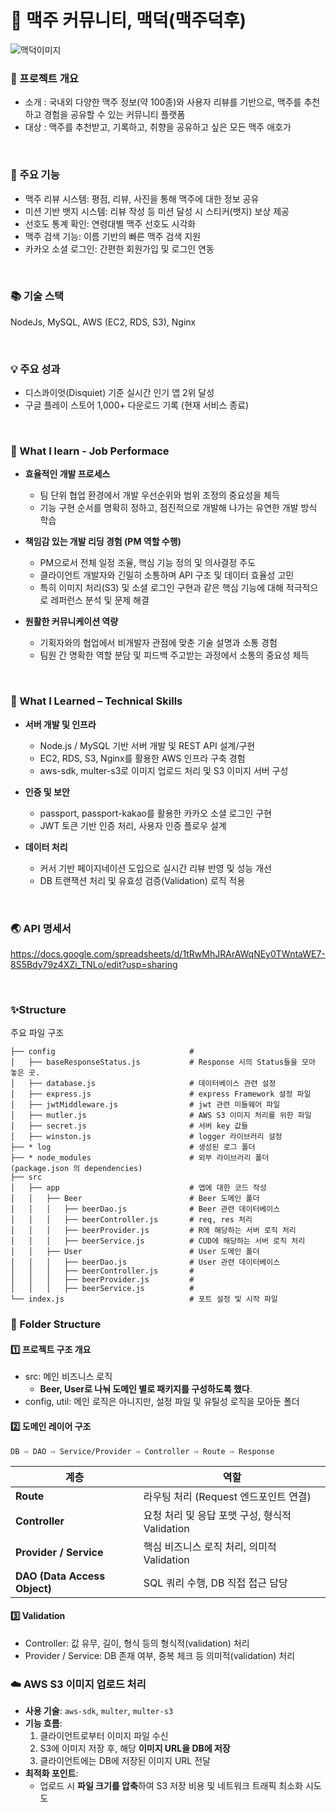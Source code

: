 # 🍺 맥주 커뮤니티, 맥덕(맥주덕후)


![맥덕이미지](https://github.com/user-attachments/assets/69484719-4954-4451-8e39-67bd35d5b9a3)

### 🔖 프로젝트 개요
* 소개 : 국내외 다양한 맥주 정보(약 100종)와 사용자 리뷰를 기반으로, 맥주를 추천하고 경험을 공유할 수 있는 커뮤니티 플랫폼
* 대상 : 맥주를 추천받고, 기록하고, 취향을 공유하고 싶은 모든 맥주 애호가

<br>


### 🔗 주요 기능
* 맥주 리뷰 시스템: 평점, 리뷰, 사진을 통해 맥주에 대한 정보 공유
* 미션 기반 뱃지 시스템: 리뷰 작성 등 미션 달성 시 스티커(뱃지) 보상 제공
* 선호도 통계 확인: 연령대별 맥주 선호도 시각화
* 맥주 검색 기능: 이름 기반의 빠른 맥주 검색 지원
* 카카오 소셜 로그인: 간편한 회원가입 및 로그인 연동

<br>

### 📚 기술 스택 
NodeJs, MySQL, AWS (EC2, RDS, S3), Nginx

<br>

### 💡 주요 성과
* 디스콰이엇(Disquiet) 기준 실시간 인기 앱 2위 달성
* 구글 플레이 스토어 1,000+ 다운로드 기록 (현재 서비스 종료)

<br>

### 🌈 What I learn - Job Performace
* **효율적인 개발 프로세스**
  * 팀 단위 협업 환경에서 개발 우선순위와 범위 조정의 중요성을 체득
  * 기능 구현 순서를 명확히 정하고, 점진적으로 개발해 나가는 유연한 개발 방식 학습

* **책임감 있는 개발 리딩 경험 (PM 역할 수행)**
  * PM으로서 전체 일정 조율, 핵심 기능 정의 및 의사결정 주도
  * 클라이언트 개발자와 긴밀히 소통하며 API 구조 및 데이터 효율성 고민
  * 특히 이미지 처리(S3) 및 소셜 로그인 구현과 같은 핵심 기능에 대해 적극적으로 레퍼런스 분석 및 문제 해결

* **원활한 커뮤니케이션 역량**
  * 기획자와의 협업에서 비개발자 관점에 맞춘 기술 설명과 소통 경험
  * 팀원 간 명확한 역할 분담 및 피드백 주고받는 과정에서 소통의 중요성 체득

<br>

### 🚀 What I Learned – Technical Skills
* **서버 개발 및 인프라**
  * Node.js / MySQL 기반 서버 개발 및 REST API 설계/구현
  * EC2, RDS, S3, Nginx를 활용한 AWS 인프라 구축 경험
  * aws-sdk, multer-s3로 이미지 업로드 처리 및 S3 이미지 서버 구성

* **인증 및 보안**
  * passport, passport-kakao를 활용한 카카오 소셜 로그인 구현
  * JWT 토큰 기반 인증 처리, 사용자 인증 플로우 설계

* **데이터 처리**
  * 커서 기반 페이지네이션 도입으로 실시간 리뷰 반영 및 성능 개선
  * DB 트랜잭션 처리 및 유효성 검증(Validation) 로직 적용


<br>

### 🌏 API 명세서
https://docs.google.com/spreadsheets/d/1tRwMhJRArAWqNEy0TWntaWE7-8S5Bdy79z4XZi_TNLo/edit?usp=sharing

<br>


### ✨Structure
주요 파일 구조
```
├── config                              #
│   ├── baseResponseStatus.js           # Response 시의 Status들을 모아 놓은 곳. 
│   ├── database.js                     # 데이터베이스 관련 설정
│   ├── express.js                      # express Framework 설정 파일
│   ├── jwtMiddleware.js                # jwt 관련 미들웨어 파일
│   ├── mutler.js                       # AWS S3 이미지 처리를 위한 파일
│   ├── secret.js                       # 서버 key 값들 
│   ├── winston.js                      # logger 라이브러리 설정
├── * log                               # 생성된 로그 폴더
├── * node_modules                    	# 외부 라이브러리 폴더 (package.json 의 dependencies)
├── src                     			
│   ├── app              				# 앱에 대한 코드 작성
│ 	│   ├── Beer            			# Beer 도메인 폴더
│ 	│ 	│   ├── beerDao.js 		        # Beer 관련 데이터베이스
│ 	│ 	│   ├── beerController.js 		# req, res 처리
│ 	│ 	│   ├── beerProvider.js   		# R에 해당하는 서버 로직 처리
│ 	│ 	│   ├── beerService.js   		# CUD에 해당하는 서버 로직 처리   
│ 	│   ├── User            			# User 도메인 폴더
│ 	│ 	│   ├── beerDao.js 		        # User 관련 데이터베이스
│ 	│ 	│   ├── beerController.js 		# 
│ 	│ 	│   ├── beerProvider.js   		# 
│ 	│ 	│   ├── beerService.js   		# 
└── index.js                            # 포트 설정 및 시작 파일                     		      	 
```


### 📁 Folder Structure
#### 1️⃣ 프로젝트 구조 개요
* src: 메인 비즈니스 로직
  * **Beer, User로 나눠 도메인 별로 패키지를 구성하도록 했다**.
* config, util: 메인 로직은 아니지만, 설정 파일 및 유틸성 로직을 모아둔 폴더
  
#### 2️⃣ 도메인 레이어 구조
```Request ⇨ Route ⇨ Controller ⇨ Service/Provider ⇨ DAO ⇨ DB
DB ⇨ DAO ⇨ Service/Provider ⇨ Controller ⇨ Route ⇨ Response
```
| 계층 | 역할 |
| --- | --- |
| **Route** | 라우팅 처리 (Request 엔드포인트 연결) |
| **Controller** | 요청 처리 및 응답 포맷 구성, 형식적 Validation |
| **Provider / Service** | 핵심 비즈니스 로직 처리, 의미적 Validation |
| **DAO (Data Access Object)** | SQL 쿼리 수행, DB 직접 접근 담당 |

#### 3️⃣ Validation
* Controller: 값 유무, 길이, 형식 등의 형식적(validation) 처리
* Provider / Service: DB 존재 여부, 중복 체크 등 의미적(validation) 처리

### ☁️ AWS S3 이미지 업로드 처리
- **사용 기술**: `aws-sdk`, `multer`, `multer-s3`
- **기능 흐름**:
    1. 클라이언트로부터 이미지 파일 수신
    2. S3에 이미지 저장 후, 해당 **이미지 URL을 DB에 저장**
    3. 클라이언트에는 DB에 저장된 이미지 URL 전달
- **최적화 포인트**:
    - 업로드 시 **파일 크기를 압축**하여 S3 저장 비용 및 네트워크 트래픽 최소화 시도도

